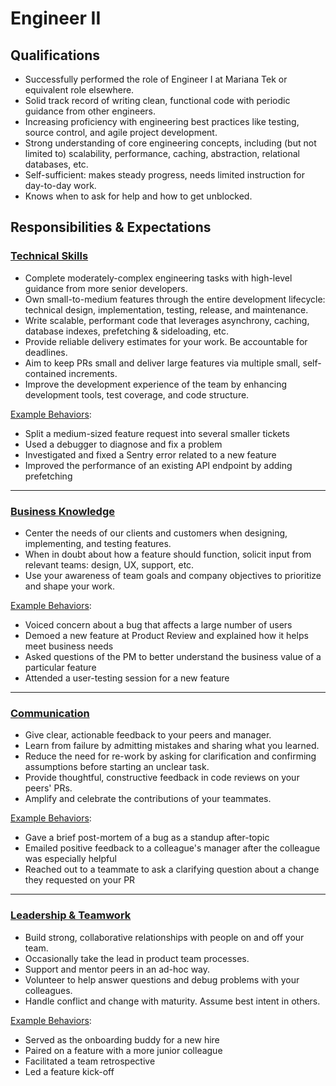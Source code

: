 Engineer II
===========

## Qualifications

- Successfully performed the role of Engineer I at Mariana Tek or equivalent role elsewhere.
- Solid track record of writing clean, functional code with periodic guidance from other engineers.
- Increasing proficiency with engineering best practices like testing, source control, and agile project development.
- Strong understanding of core engineering concepts, including (but not limited to) scalability, performance, caching, abstraction, relational databases, etc.
- Self-sufficient: makes steady progress, needs limited instruction for day-to-day work.
- Knows when to ask for help and how to get unblocked.

## Responsibilities & Expectations

### [Technical Skills](/README.md#technical-skills)

- Complete moderately-complex engineering tasks with high-level guidance from more senior developers.
- Own small-to-medium features through the entire development lifecycle: technical design, implementation, testing, release, and maintenance.
- Write scalable, performant code that leverages asynchrony, caching, database indexes, prefetching & sideloading, etc.
- Provide reliable delivery estimates for your work. Be accountable for deadlines.
- Aim to keep PRs small and deliver large features via multiple small, self-contained increments.
- Improve the development experience of the team by enhancing development tools, test coverage, and code structure.

[Example Behaviors](/README.md#example-behaviors):
- Split a medium-sized feature request into several smaller tickets
- Used a debugger to diagnose and fix a problem
- Investigated and fixed a Sentry error related to a new feature
- Improved the performance of an existing API endpoint by adding prefetching

---
### [Business Knowledge](/README.md#business-knowledge)

- Center the needs of our clients and customers when designing, implementing, and testing features.
- When in doubt about how a feature should function, solicit input from relevant teams: design, UX, support, etc.
- Use your awareness of team goals and company objectives to prioritize and shape your work.

[Example Behaviors](/README.md#example-behaviors):
- Voiced concern about a bug that affects a large number of users
- Demoed a new feature at Product Review and explained how it helps meet business needs
- Asked questions of the PM to better understand the business value of a particular feature
- Attended a user-testing session for a new feature

---
### [Communication](/README.md#communication)

- Give clear, actionable feedback to your peers and manager.
- Learn from failure by admitting mistakes and sharing what you learned.
- Reduce the need for re-work by asking for clarification and confirming assumptions before starting an unclear task.
- Provide thoughtful, constructive feedback in code reviews on your peers' PRs.
- Amplify and celebrate the contributions of your teammates.

[Example Behaviors](/README.md#example-behaviors):
- Gave a brief post-mortem of a bug as a standup after-topic
- Emailed positive feedback to a colleague's manager after the colleague was especially helpful
- Reached out to a teammate to ask a clarifying question about a change they requested on your PR

---
### [Leadership & Teamwork](#leadership--teamwork)

- Build strong, collaborative relationships with people on and off your team.
- Occasionally take the lead in product team processes.
- Support and mentor peers in an ad-hoc way.
- Volunteer to help answer questions and debug problems with your colleagues.
- Handle conflict and change with maturity. Assume best intent in others.

[Example Behaviors](/README.md#example-behaviors):
- Served as the onboarding buddy for a new hire
- Paired on a feature with a more junior colleague
- Facilitated a team retrospective
- Led a feature kick-off
